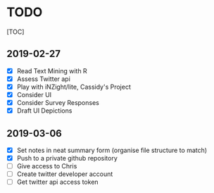# TODO

[TOC]

## 2019-02-27

- [x] Read Text Mining with R
- [x] Assess Twitter api
- [x] Play with iNZight/lite, Cassidy's Project
- [x] Consider UI
- [x] Consider Survey Responses
- [x] Draft UI Depictions

## 2019-03-06

- [x] Set notes in neat summary form (organise file structure to match)
- [x] Push to a private github repository
- [ ] Give access to Chris
- [ ] Create twitter developer account
- [ ] Get twitter api access token